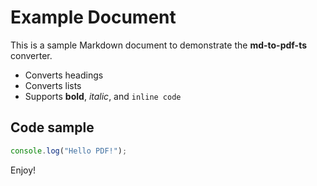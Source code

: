 # Example Document

This is a sample Markdown document to demonstrate the **md-to-pdf-ts** converter.

- Converts headings
- Converts lists
- Supports **bold**, *italic*, and `inline code`

## Code sample

```ts
console.log("Hello PDF!");
```

Enjoy!
